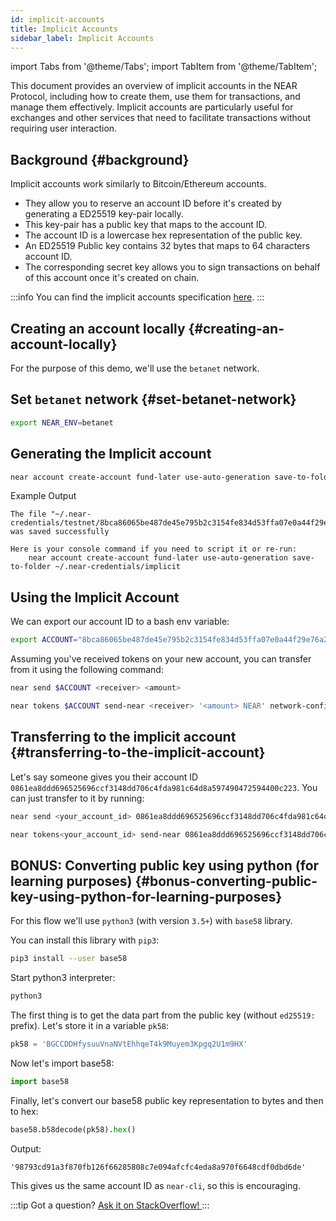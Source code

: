```yaml
---
id: implicit-accounts
title: Implicit Accounts
sidebar_label: Implicit Accounts
---
```


import Tabs from '@theme/Tabs';
import TabItem from '@theme/TabItem';

This document provides an overview of implicit accounts in the NEAR Protocol, including how to create them, use them for transactions, and manage them effectively. Implicit accounts are particularly useful for exchanges and other services that need to facilitate transactions without requiring user interaction.

## Background {#background}

Implicit accounts work similarly to Bitcoin/Ethereum accounts.
 - They allow you to reserve an account ID before it's created by generating a ED25519 key-pair locally.
 - This key-pair has a public key that maps to the account ID.
 - The account ID is a lowercase hex representation of the public key.
 - An ED25519 Public key contains 32 bytes that maps to 64 characters account ID.
 - The corresponding secret key allows you to sign transactions on behalf of this account once it's created on chain.

:::info
You can find the implicit accounts specification [here](https://nomicon.io/DataStructures/Account.html#implicit-account-ids).
:::

## Creating an account locally {#creating-an-account-locally}

For the purpose of this demo, we'll use the `betanet` network.

## Set `betanet` network {#set-betanet-network}

```bash
export NEAR_ENV=betanet
```

## Generating the Implicit account

```bash
near account create-account fund-later use-auto-generation save-to-folder ~/.near-credentials/implicit
```

Example Output
```
The file "~/.near-credentials/testnet/8bca86065be487de45e795b2c3154fe834d53ffa07e0a44f29e76a2a5f075df8.json" was saved successfully

Here is your console command if you need to script it or re-run:
    near account create-account fund-later use-auto-generation save-to-folder ~/.near-credentials/implicit
```

## Using the Implicit Account
We can export our account ID to a bash env variable:
```bash
export ACCOUNT="8bca86065be487de45e795b2c3154fe834d53ffa07e0a44f29e76a2a5f075df8"
```

Assuming you've received tokens on your new account, you can transfer from it using the following command:

<Tabs groupId="cli-tabs">

  <TabItem value="short" label="Short">

  ```bash
  near send $ACCOUNT <receiver> <amount>
  ```
  </TabItem>

  <TabItem value="full" label="Full">

  ```bash
  near tokens $ACCOUNT send-near <receiver> '<amount> NEAR' network-config testnet sign-with-keychain send
  ```
  </TabItem>
</Tabs>

## Transferring to the implicit account {#transferring-to-the-implicit-account}

Let's say someone gives you their account ID `0861ea8ddd696525696ccf3148dd706c4fda981c64d8a597490472594400c223`. You can just transfer to it by running:

<Tabs groupId="cli-tabs">

  <TabItem value="short" label="Short">

  ```bash
  near send <your_account_id> 0861ea8ddd696525696ccf3148dd706c4fda981c64d8a597490472594400c223 <amount>
  ```
  </TabItem>

  <TabItem value="full" label="Full">

  ```bash
  near tokens<your_account_id> send-near 0861ea8ddd696525696ccf3148dd706c4fda981c64d8a597490472594400c223 '<amount> NEAR' network-config testnet sign-with-keychain send
  ```
  </TabItem>
</Tabs>

## BONUS: Converting public key using python (for learning purposes) {#bonus-converting-public-key-using-python-for-learning-purposes}

For this flow we'll use `python3` (with version `3.5+`) with `base58` library.

You can install this library with `pip3`:
```bash
pip3 install --user base58
```

Start python3 interpreter:
```bash
python3
```

The first thing is to get the data part from the public key (without `ed25519:` prefix). Let's store it in a variable `pk58`:
```python
pk58 = 'BGCCDDHfysuuVnaNVtEhhqeT4k9Muyem3Kpgq2U1m9HX'
```

Now let's import base58:
```python
import base58
```

Finally, let's convert our base58 public key representation to bytes and then to hex:
```python
base58.b58decode(pk58).hex()
```

Output:
```
'98793cd91a3f870fb126f66285808c7e094afcfc4eda8a970f6648cdf0dbd6de'
```

This gives us the same account ID as `near-cli`, so this is encouraging.

:::tip Got a question?
<a href="https://stackoverflow.com/questions/tagged/nearprotocol" target="_blank" rel="noopener noreferrer"> Ask it on StackOverflow! </a>
:::
